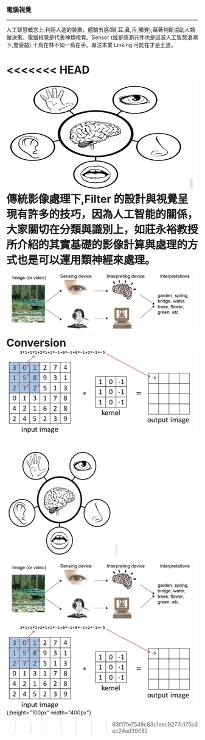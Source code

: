 ### 電腦視覺

***

人工智慧概念上,利用人造的裝置，體驗五感(眼,耳,鼻,舌,觸覺),藉著判斷協助人類做決策。電腦視覺是代表神類視覺。Sensor (或是感測元件也是這波人工智慧浪潮下,會受益).十鳥在林不如一鳥在手。專注本業 Linking 可能在才是王道。

<<<<<<< HEAD
<img src="../img/Intelligence.jpg" width = "600" height = "300" alt="五感" align=center /><br>傳統影像處理下,Filter 的設計與視覺呈現有許多的技巧，因為人工智能的關係，大家關切在分類與識別上，如莊永裕教授所介紹的其實基礎的影像計算與處理的方式也是可以運用類神經來處理。![電腦視覺](../img/computervision.jpg)<br>Conversion ![](../img/Convolution.jpg)
=======

<img src="../img/Intelligence.jpg" width = "300" height = "300" alt="五感" align=center /><br>
<img src="../img/computervision.jpg" alt="五感"/><br>
![Connvolution](../img/Convolution.jpg){:height="100px" width="400px"}
>>>>>>> 63f17fe7549c83c1eec9277c175b3ec24ed39052
